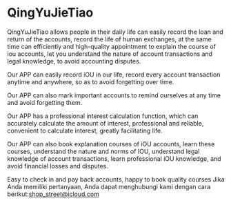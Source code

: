 # QingYuJieTiao

QingYuJieTiao allows people in their daily life can easily record the loan and return of the accounts, record the life of human exchanges, at the same time can efficiently and high-quality appointment to explain the course of iou accounts, let you understand the nature of account transactions and legal knowledge, to avoid accounting disputes.

Our APP can easily record iOU in our life, record every account transaction anytime and anywhere, so as to avoid forgetting over time.

Our APP can also mark important accounts to remind ourselves at any time and avoid forgetting them.

Our APP has a professional interest calculation function, which can accurately calculate the amount of interest, professional and reliable, convenient to calculate interest, greatly facilitating life.

Our APP can also book explanation courses of iOU accounts, learn these courses, understand the nature and norms of IOU, understand legal knowledge of account transactions, learn professional iOU knowledge, and avoid financial losses and disputes.

Easy to check in and pay back accounts, happy to book quality courses
Jika Anda memiliki pertanyaan, Anda dapat menghubungi kami dengan cara berikut:shop_street@icloud.com
